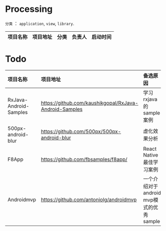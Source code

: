 # Processing
`分类` ： `application`, `view`, `library`.


项目名称 | 项目地址 | 分类 | 负责人 | 启动时间 
:------------- | :------------- | :------------- | :------------- | :------------- 


# Todo
项目名称 | 项目地址 | 备选原因 | 添加者 | 添加时间
:------------- | :------------- | :------------- | :------------- | :-------------
RxJava-Android-Samples | https://github.com/kaushikgopal/RxJava-Android-Samples | 学习rxjava的sample案例 | wingjay | 20160419
500px-android-blur | https://github.com/500px/500px-android-blur | 虚化效果分析 | wingjay | 20160430
F8App | https://github.com/fbsamples/f8app/ | React Native 最佳学习案例 | wingjay | 20160418
Androidmvp | https://github.com/antoniolg/androidmvp | 一个介绍对于android mvp模式的优秀sample  | wingjay | 20160416
